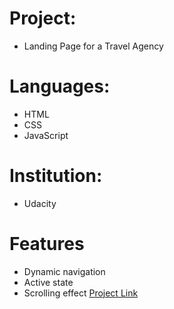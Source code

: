 
# Project:
- Landing Page for a Travel Agency 
# Languages: 
- HTML
- CSS
- JavaScript
# Institution: 
- Udacity 
# Features 
- Dynamic navigation 
- Active state 
- Scrolling effect 
[Project Link](https://kortneyfield.github.io/Travel-Landing-Page/)
